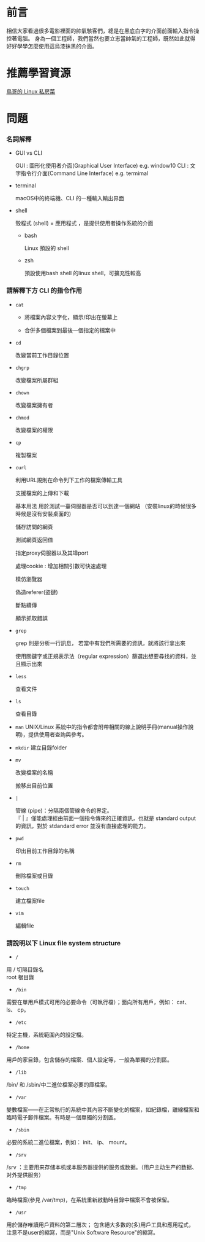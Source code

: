 # 前言
相信大家看過很多電影裡面的帥氣駭客們，總是在黑底白字的介面前面輸入指令操控著電腦。 身為一個工程師，我們當然也要立志當帥氣的工程師，既然如此就得好好學學怎麼使用這烏漆抹黑的介面。

# 推薦學習資源
[鳥哥的 Linux 私房菜](https://linux.vbird.org/linux_basic/centos7/)

# 問題

### 名詞解釋

- GUI vs CLI

    GUI :  圖形化使用者介面(Graphical User Interface)  e.g. window10
    CLI :   文字指令行介面(Command Line Interface)  e.g. termimal

- terminal

    macOS中的終端機、CLI 的一種輸入輸出界面

- shell 

    殼程式 (shell)  =  應用程式 ，是提供使用者操作系統的介面
 
    - bash

         Linux 預設的 shell

    - zsh 

        預設使用bash shell 的linux shell，可擴充性較高
    
### 請解釋下方 CLI 的指令作用
    
- `cat`

    - 將檔案內容文字化，顯示/印出在螢幕上

    - 合併多個檔案到最後一個指定的檔案中
- `cd`

    改變當前工作目錄位置
    
- `chgrp`

    改變檔案所屬群組

- `chown`

    改變檔案擁有者

- `chmod`
    
    改變檔案的權限

- `cp`
    
    複製檔案

- `curl`

    利用URL規則在命令列下工作的檔案傳輸工具
    
    支援檔案的上傳和下載

    基本用法  用於測試一臺伺服器是否可以到達一個網站 （安裝linux的時候很多時候是沒有安裝桌面的)

    儲存訪問的網頁

    測試網頁返回值

    指定proxy伺服器以及其埠port

    處理cookie  : 增加相關引數可快速處理

    模仿瀏覽器

    偽造referer(盜鏈)

    斷點續傳

    顯示抓取錯誤

- `grep`
    
    grep 則是分析一行訊息， 若當中有我們所需要的資訊，就將該行拿出來

    使用關鍵字或正規表示法（regular expression）篩選出想要尋找的資料，並且顯示出來

- `less`
    
    查看文件

- `ls`
    
    查看目錄

- `man`
    UNIX/Linux 系統中的指令都會附帶相關的線上說明手冊(manual操作說明)，提供使用者查詢與參考。

- `mkdir`
    建立目錄folder   

- `mv`

    改變檔案的名稱

    搬移出目前位置

- `|`

    管線 (pipe)：分隔兩個管線命令的界定。    
    『 | 』僅能處理經由前面一個指令傳來的正確資訊，也就是 standard output 的資訊，對於 stdandard error 並沒有直接處理的能力。


- `pwd`

    印出目前工作目錄的名稱
- `rm`

    刪除檔案或目錄
- `touch`

    建立檔案file
- `vim`

    編輯file


### 請說明以下 Linux file system structure 

- `/`

用 / 切隔目錄名  
root 根目錄
- `/bin`

需要在單用戶模式可用的必要命令（可執行檔）；面向所有用戶，例如： cat、 ls、 cp。
- `/etc`

特定主機，系統範圍內的設定檔。
- `/home`

用戶的家目錄，包含儲存的檔案、個人設定等，一般為單獨的分割區。
- `/lib`

/bin/ 和 /sbin/中二進位檔案必要的庫檔案。
- `/var`

變數檔案——在正常執行的系統中其內容不斷變化的檔案，如紀錄檔，離線檔案和臨時電子郵件檔案。有時是一個單獨的分割區。
- `/sbin`

必要的系統二進位檔案，例如： init、 ip、 mount。
- `/srv`

/srv ：主要用来存储本机或本服务器提供的服务或数据。（用户主动生产的数据、对外提供服务）
- `/tmp`

臨時檔案(參見 /var/tmp)，在系統重新啟動時目錄中檔案不會被保留。
- `/usr`

用於儲存唯讀用戶資料的第二層次； 包含絕大多數的(多)用戶工具和應用程式，注意不是user的縮寫，而是"Unix Software Resource"的縮寫。